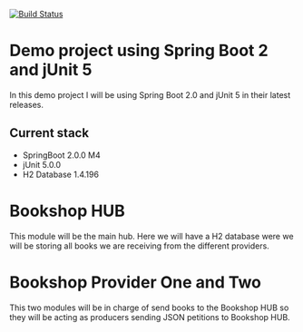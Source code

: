 [![Build Status](https://travis-ci.org/jesusgsdev/springboot2junit5.svg?branch=master)](https://travis-ci.org/jesusgsdev/springboot2junit5)

# Demo project using Spring Boot 2 and jUnit 5
In this demo project I will be using Spring Boot 2.0 and jUnit 5 in their latest releases.

## Current stack

- SpringBoot 2.0.0 M4
- jUnit 5.0.0
- H2 Database 1.4.196

# Bookshop HUB
This module will be the main hub. Here we will have a H2 database were we will be storing
all books we are receiving from the different providers.

# Bookshop Provider One and Two
This two modules will be in charge of send books to the Bookshop HUB so they will be acting
as producers sending JSON petitions to Bookshop HUB. 
